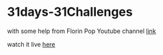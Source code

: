 # 31days-31Challenges

with some help from Florin Pop Youtube channel [link]()

watch it live [here]()
